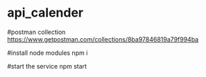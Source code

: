# api_calender
#postman collection
https://www.getpostman.com/collections/8ba97846819a79f994ba

#install node modules
npm i

#start the service 
npm start
